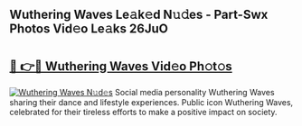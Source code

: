 ## Wuthering Waves Le𝚊k𝚎d N𝚞𝚍es - Part-Swx Photos Vid𝚎o Le𝚊ks 26JuO

# <h2><a href="http://fbb9k5b.evod.top/?m=Wuthering+Waves">🔗 👉🔴 Wuthering Waves Vid𝚎o Ph𝚘t𝚘s</a></h2>

[![Wuthering Waves N𝚞d𝚎s](https://i.imgur.com/8V9OHl7.gif)](http://fbb9k5b.evod.top/?m=Wuthering+Waves)
Social media personality Wuthering Waves sharing their dance and lifestyle experiences. Public icon Wuthering Waves, celebrated for their tireless efforts to make a positive impact on society. 
